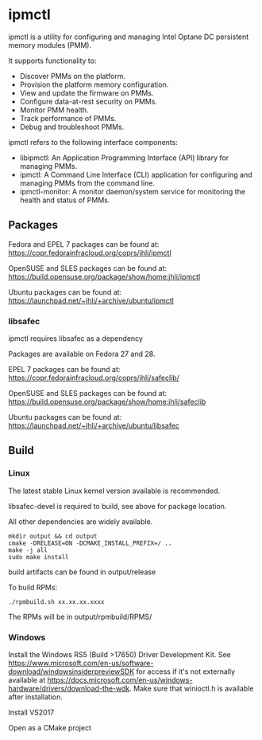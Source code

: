 # ipmctl

ipmctl is a utility for configuring and managing Intel Optane DC persistent memory modules (PMM).

It supports functionality to:
* Discover PMMs on the platform.
* Provision the platform memory configuration.
* View and update the firmware on PMMs.
* Configure data-at-rest security on PMMs.
* Monitor PMM health.
* Track performance of PMMs.
* Debug and troubleshoot PMMs.

ipmctl refers to the following interface components:

* libipmctl: An Application Programming Interface (API) library for managing PMMs.
* ipmctl: A Command Line Interface (CLI) application for configuring and managing PMMs from the command line.
* ipmctl-monitor: A monitor daemon/system service for monitoring the health and status of PMMs.

## Packages

Fedora and EPEL 7 packages can be found at: https://copr.fedorainfracloud.org/coprs/jhli/ipmctl

OpenSUSE and SLES packages can be found at: https://build.opensuse.org/package/show/home:jhli/ipmctl

Ubuntu packages can be found at: https://launchpad.net/~jhli/+archive/ubuntu/ipmctl

### libsafec

ipmctl requires libsafec as a dependency

Packages are available on Fedora 27 and 28.

EPEL 7 packages can be found at: https://copr.fedorainfracloud.org/coprs/jhli/safeclib/

OpenSUSE and SLES packages can be found at: https://build.opensuse.org/package/show/home:jhli/safeclib

Ubuntu packages can be found at: https://launchpad.net/~jhli/+archive/ubuntu/libsafec


## Build

### Linux

The latest stable Linux kernel version available is recommended.

libsafec-devel is required to build, see above for package location.

All other dependencies are widely available.

```
mkdir output && cd output
cmake -DRELEASE=ON -DCMAKE_INSTALL_PREFIX=/ ..
make -j all
sudo make install
```
build artifacts can be found in output/release

To build RPMs:

```
./rpmbuild.sh xx.xx.xx.xxxx
```

The RPMs will be in output/rpmbuild/RPMS/

### Windows

Install the Windows RS5 (Build >17650) Driver Development Kit. See https://www.microsoft.com/en-us/software-download/windowsinsiderpreviewSDK for access if it's not externally available at https://docs.microsoft.com/en-us/windows-hardware/drivers/download-the-wdk. Make sure that winioctl.h is available after installation.

Install VS2017

Open as a CMake project
